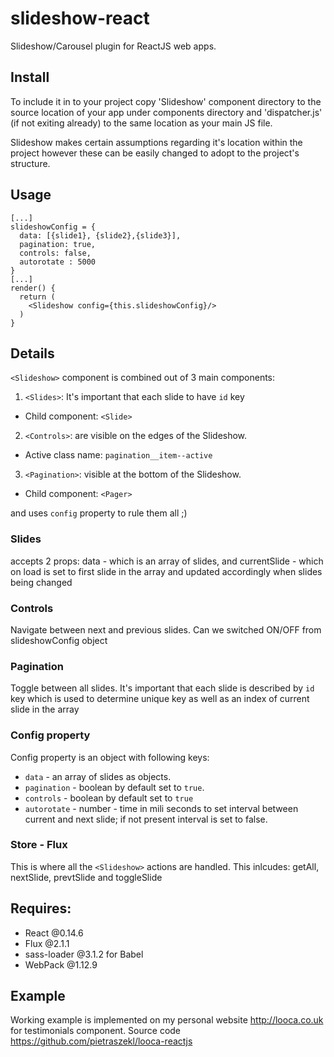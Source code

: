 # slideshow-react
Slideshow/Carousel plugin for ReactJS web apps.

## Install
To include it in to your project copy 'Slideshow' component directory to the source location of your app under components directory and 'dispatcher.js' (if not exiting already) to the same location as your main JS file.

Slideshow makes certain assumptions regarding it's location within the project however these can be easily changed to adopt to the project's structure.


## Usage
```
[...]
slideshowConfig = {
  data: [{slide1}, {slide2},{slide3}],
  pagination: true,
  controls: false,
  autorotate : 5000
}
[...]
render() {
  return (
    <Slideshow config={this.slideshowConfig}/>
  )
}
```
## Details
`<Slideshow>` component is combined out of 3 main components:

1. `<Slides>`: It's important that each slide to have `id` key
  * Child component: `<Slide>`
2. `<Controls>`: are visible on the edges of the Slideshow.
  * Active class name:  `pagination__item--active`
3. `<Pagination>`: visible at the bottom of the Slideshow.
  * Child component: `<Pager>`

and uses `config` property to rule them all ;)

### Slides
accepts 2 props: data - which is an array of slides, and currentSlide - which on load is set to first slide in the array and updated accordingly when slides being changed

### Controls
Navigate between next and previous slides. Can we switched ON/OFF from slideshowConfig object

### Pagination
Toggle between all slides. It's important that each slide is described by `id` key which is used to determine unique key as well as an index of current slide in the array

### Config property
Config property is an object with following keys:
- `data` - an array of slides as objects.
- `pagination` - boolean by default set to `true`.
- `controls` - boolean by default set to `true`
- `autorotate` - number - time in mili seconds to set interval between current and next slide; if not present interval is set to false.

### Store - Flux
This is where all the `<Slideshow>` actions are handled. This inlcudes: getAll, nextSlide, prevtSlide and toggleSlide


## Requires:
- React       @0.14.6
- Flux        @2.1.1
- sass-loader @3.1.2 for Babel
- WebPack     @1.12.9

## Example
Working example is implemented on my personal website http://looca.co.uk for testimonials component. Source code https://github.com/pietraszekl/looca-reactjs
